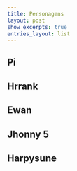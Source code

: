```yaml
---
title: Personagens
layout: post
show_excerpts: true
entries_layout: list
---
```


## Pi

## Hrrank

## Ewan

## Jhonny 5

## Harpysune
